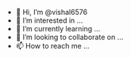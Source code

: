 - 👋 Hi, I’m @vishal6576
- 👀 I’m interested in ...
- 🌱 I’m currently learning ...
- 💞️ I’m looking to collaborate on ...
- 📫 How to reach me ...

<!---
vishal6576/vishal6576 is a ✨ special ✨ repository because its `README.md` (this file) appears on your GitHub profile.
You can click the Preview link to take a look at your changes.
--->
